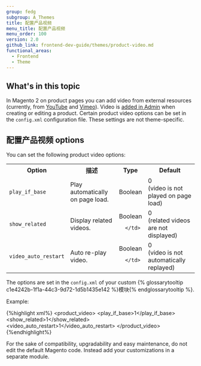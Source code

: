```yaml
---
group: fedg
subgroup: A_Themes
title: 配置产品视频
menu_title: 配置产品视频
menu_order: 100
version: 2.0
github_link: frontend-dev-guide/themes/product-video.md
functional_areas:
  - Frontend
  - Theme
---
```



## What's in this topic

In Magento 2 on product pages you can add video from external resources (currently, from [YouTube](https://youtube.com) and [Vimeo](https://vimeo.com/)). Video is [added in Admin](http://docs.magento.com/m2/2.0/ee/user_guide/catalog/product-video.html?Highlight=product%20video) when creating or editing a product. 
Certain product video options can be set in the `config.xml` configuration file. These settings are not theme-specific.

## 配置产品视频 options 

You can set the following product video options:

<table>
  <tbody>
    <tr>
      <th>Option</th>
      <th>描述</th>
      <th colspan="1">Type</th>
      <th>Default</th>
    </tr>
    <tr>
      <td colspan="1">
        <code>play_if_base</code>
      </td>
      <td colspan="1">Play automatically on page load.</td>
      <td colspan="1">
        Boolean
      </td>
      <td colspan="1">
        0 <br>
(video is not played on page load)
      </td>
    </tr>
    <tr>
      <td colspan="1">
        <code>show_related</code>
      </td>
      <td colspan="1">Display related videos.</td>
      <td colspan="1">
Boolean
           
      </td>
<td>
0 <br>
(related videos are not displayed)
</td>
    </tr>
    <tr>
      <td colspan="1">
        <code>video_auto_restart</code>
      </td>
      <td colspan="1">Auto re-play video.</td>
      <td colspan="1">
Boolean
           
      </td>
<td>
0 <br>
(video is not automatically replayed)
</td>
    </tr>
  </tbody>
</table>

The options are set in the `config.xml` of your custom {% glossarytooltip c1e4242b-1f1a-44c3-9d72-1d5b1435e142 %}模块{% endglossarytooltip %}. 

Example:

{%highlight xml%}
<config xmlns:xsi="http://www.w3.org/2001/XMLSchema-instance" xsi:noNamespaceSchemaLocation="urn:magento:module:Magento_Store:etc/config.xsd">
    <default>
        <catalog>
            <product_video>
                <play_if_base>1</play_if_base>
                <show_related>1</show_related>
                <video_auto_restart>1</video_auto_restart>
            </product_video>
        </catalog>
    </default>
</config>
{%endhighlight%}

For the sake of compatibility, upgradability and easy maintenance, do not edit the default Magento code. Instead add your customizations in a separate module.
